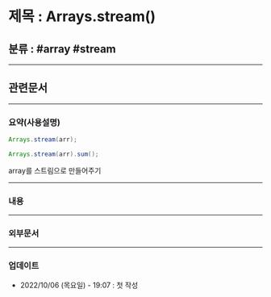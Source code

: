 # 제목 : Arrays.stream()

## 분류 : #array #stream 

---
## 관련문서

----
### 요약(사용설명)
```Java
Arrays.stream(arr);

Arrays.stream(arr).sum();
```

array를 스트림으로 만들어주기

---
### 내용

----
### 외부문서

----
### 업데이트
-  2022/10/06 (목요일) - 19:07 : 첫 작성